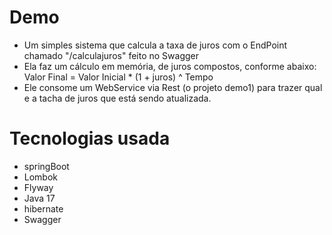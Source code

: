 # Demo

- Um simples sistema que calcula a taxa de juros com o EndPoint chamado "/calculajuros" feito no Swagger
- Ela faz um cálculo em memória, de juros compostos, conforme abaixo: Valor Final = Valor Inicial * (1 + juros) ^ Tempo
- Ele consome um WebService via Rest (o projeto demo1) para trazer qual e a tacha de juros que está sendo atualizada.

# Tecnologias usada
- springBoot
- Lombok
- Flyway
- Java 17
- hibernate
- Swagger
